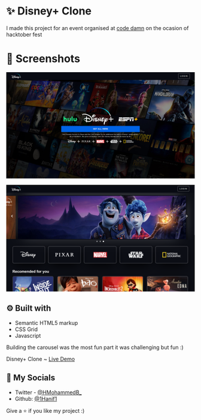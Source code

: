 # ✨ Disney+ Clone 
I made this project for an event organised at [code damn](https://codedamn.com/) on the ocasion of hacktober fest

# 📸 Screenshots

![Title Screenshot](./title.png)

![Main Screenshot](./main.png)

## ⚙️ Built with
- Semantic HTML5 markup
- CSS Grid
- Javascript

Building the carousel was the most fun part it was challenging but fun :)

Disney+ Clone ~ [Live Demo](https://1hanif1.github.io/Disneyplus-Clone/)

## 👤 My Socials

- Twitter - [@HMohammedB\_](https://twitter.com/HMohammedB_)
- Github: [@1Hanif1](https://github.com/1Hanif1)

Give a ⭐️ if you like my project :)
